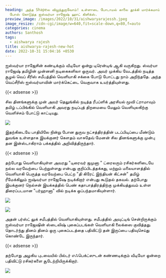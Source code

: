 ```yaml
---
heading: அந்த Shapeல விழுந்துருவோம்! உள்ளாடை போடாமல் காலை தூக்கி மார்க்கமாய்
  போஸ் கொடுத்த ஐஸ்வர்யா ராஜேஷ் ஹாட் கிளிக்ஸ்.
preview_image: /images/2022/10/31/aishwaryarajessh.jpeg
image_resize: /cdn-cgi/image/w=640,fit=scale-down,q=80,f=auto
categories: cinema
authors: Santhosh
tags:
  - aishwarya rajesh
title: aishwarya-rajesh-new-hot
date: 2022-10-31 15:04:16 +0530
---
```

ஐஸ்வர்யா ராஜேசின் கண்டிக்கும் வீடியோ ஒன்று டிரென்டிங் ஆகி வருகிறது.
ஸ்வர்யா ராஜேஷ் தமிழின் முன்னனி நடிகைகளிலா ஒருவர். அவர் முக்கிய வேடத்தில் நடித்த சூழல் வெப் சீரிஸ்  சமீபத்தில் வெளியாகி சக்கை போடு போட்டது நாம் அறிந்ததே. அந்த வெப்சீரிஸ் ஐஸ்வர்யாவின் மார்க்கெட்டை வெகுவாக உயர்த்தியுள்ளது.

{{< adsense >}}


சில தினங்களுக்கு முன்  அவர் தெலுங்கில் நடித்த ரீபப்ளிக் அரசியல் மூவி ட்ராமாவும் தமிழ் டப்பிங்கில் வெளியாகி அவரது நடிப்புத் திறமையை மேலும் வெளியுலகிற்கு வெளிச்சம் போட்டு காட்டியது.

![](/images/2022/10/31/aishwarya-rajesh-new-hot.jpeg)

 இதற்கிடையே பாதியிலே நின்று போன துருவ நட்சத்திரத்தின் படப்பிடிப்பை மீண்டும் துவங்க உள்ளதாக  இயக்குனர் கெளதம் வாசுதேவ் மேனன் சில தினங்களுக்கு முன்பு தன இன்ஸ்டாகிராம் பக்கத்தில் அறிவித்திருந்தார். 

{{< adsense >}}


தற்போது வெளியாகியுள்ள அவரது "டிரைவர் ஜமுனா " ட்ரைலரும் ரசிகர்களிடையே நல்ல வரவேற்பை பெற்றுள்ளது என்பது குறிப்பிடத்தக்கது, மற்றும் மலையாளத்தில் வெளியாகி பெருத்த வரவேற்பை பெட்ற  "தி கிரேட் இந்தியன் கிட்சன்" தமிழ் ரீமேக்கிலும் ஐஷ்வர்யா ராஜேஷே நடிக்கிறார் என்பது கூடுதல் தகவல். தற்போது இயக்குனர் நெல்சன் இயக்கத்தில் பெண் கதாபாத்திரத்திற்கு முக்கியத்துவம் உள்ள திரைப்படமான "பர்ஹானா" வில் நடிக்க ஒப்பந்தமாகியுள்ளார். 

![](/images/2022/10/31/aishwarya-rajesh-new-hot2.jpeg)

![](/images/2022/10/31/aishwarya-rajesh-new-hot4.jpeg)

அதன் பர்ஸ்ட் லுக் சமீபத்தில் வெளியாகியுள்ளது.
சமீபத்தில் அவுட்டிங் சென்றிருக்கும் ஐஸ்வர்யா ராஜேஷின் ஸ்டைலிஷ் புகைப்படங்கள் வெளியாகி லைக்ஸை குவித்தது. தொடர்ந்து தினம் தினம் ஒரு புகைப்படத்தை பதிவிட்டு தன் இருப்பை பதிவுசெய்து கொண்டே இருந்தார். 

{{< adsense >}}


தற்போது அழகிய புடவையில் பில்டர் எஃபெக்ட்ஸுடன் கண்ணடிக்கும் வீடியோ ஒன்றை பதிவிட்டு ரசிகர்களை சூடேற்றியிருக்கிறார்.

![](/images/2022/10/31/aishwarya-rajesh-new-hot6.jpeg)